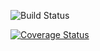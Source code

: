 ![Build Status](https://travis-ci.org/GandhiCorn/ohtu-viikko1.svg?branch=master)

[![Coverage Status](https://coveralls.io/repos/github/GandhiCorn/ohtu-viikko1/badge.svg?branch=master)](https://coveralls.io/github/GandhiCorn/ohtu-viikko1?branch=master)